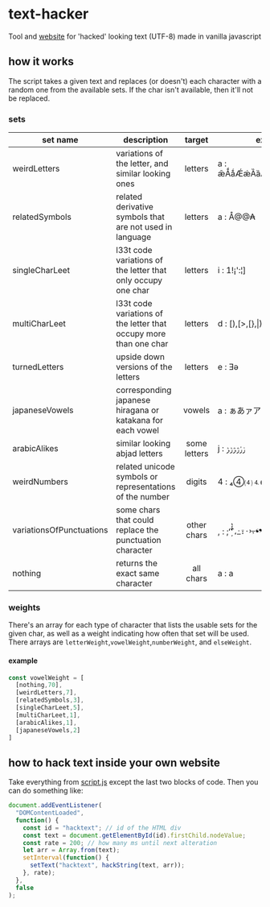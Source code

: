 # text-hacker
Tool and [website](https://text-hacker.glitch.me/) for 'hacked' looking text (UTF-8) made in vanilla javascript

## how it works
The script takes a given text and replaces (or doesn't) each character with a random one from the available sets. If the char isn't available, then it'll not be replaced. 
### sets
| set name      | description                 | target        | example     |
| ------------- |-----------------------------|:-------------:| ----------- |
| weirdLetters  | variations of the letter, and similar looking ones | letters       | a : ǣǺǻǼǽȀȁȂȃȦȧȺɑʼΆΑάαӐ... |
| relatedSymbols| related derivative symbols that are not used in language | letters       | a : Å@@₳    |
| singleCharLeet| l33t code variations of the letter that only occupy one char | letters       | i : 1!¡':¦] |
| multiCharLeet | l33t code variations of the letter that occupy more than one char | letters       | d : [),[>,[},\|),\|},]) |
| turnedLetters | upside down versions of the letters | letters       | e : Ǝǝ      |
| japaneseVowels| corresponding japanese hiragana or katakana for each vowel | vowels        | a : ぁあァア  |
| arabicAlikes  | similar looking abjad letters  | some letters  | j : ݫݬﮊﮋﮌﮍ  |
| weirdNumbers  | related unicode symbols or representations of the number | digits        | 4 : ₄④⑷⒋⓮⓸⛶✤✦ |
| variationsOfPunctuations | some chars that could replace the punctuation character | other chars | , : ;ʻʽ̦̒̓̔̕՝،߸፣᠂᠈⍪❛❜❝❞❟❠︐︑﹐﹑，､ |
| nothing | returns the exact same character | all chars  | a : a
### weights
There's an array for each type of character that lists the usable sets for the given char, as well as a weight indicating how often that set will be used.  
There arrays are `letterWeight`,`vowelWeight`,`numberWeight`, and `elseWeight`.
#### example
```js
const vowelWeight = [
  [nothing,70],
  [weirdLetters,7],
  [relatedSymbols,3],
  [singleCharLeet,5],
  [multiCharLeet,1],
  [arabicAlikes,1],
  [japaneseVowels,2]
]
```
## how to hack text inside your own website
Take everything from [script.js](https://github.com/geikha/text-hacker/blob/main/script.js) except the last two blocks of code. Then you can do something like:
```js
document.addEventListener(
  "DOMContentLoaded",
  function() {
    const id = "hacktext"; // id of the HTML div
    const text = document.getElementById(id).firstChild.nodeValue;
    const rate = 200; // how many ms until next alteration
    let arr = Array.from(text);
    setInterval(function() {
      setText("hacktext", hackString(text, arr));
    }, rate);
  },
  false
);
```
